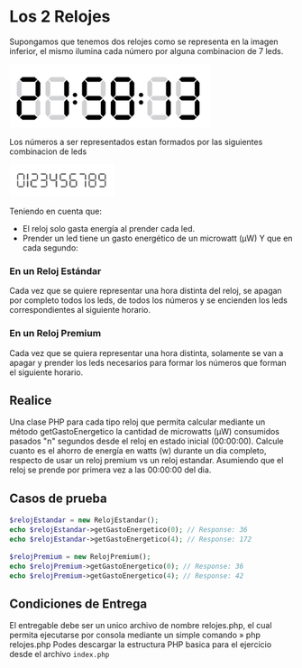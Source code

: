# Los 2 Relojes

Supongamos que tenemos dos relojes como se representa en la imagen inferior, el mismo ilumina cada número por alguna combinacion de 7 leds.

![](reloj.png "Title")

Los números a ser representados estan formados por las siguientes combinacion de leds

![](reloj-ejercicio-numeros.png "Title")

Teniendo en cuenta que:

* El reloj solo gasta energía al prender cada led.
* Prender un led tiene un gasto energético de un microwatt (μW)
Y que en cada segundo:

### En un Reloj Estándar
Cada vez que se quiere representar una hora distinta del reloj, se apagan por completo todos los leds, de todos los números y se encienden los leds correspondientes al siguiente horario.
### En un Reloj Premium
Cada vez que se quiera representar una hora distinta, solamente se van a apagar y prender los leds necesarios para formar los números que forman el siguiente horario.

## Realice
Una clase PHP para cada tipo reloj que permita calcular mediante un método getGastoEnergetico la cantidad de microwatts (μW) consumidos pasados "n" segundos desde el reloj en estado inicial (00:00:00).
Calcule cuanto es el ahorro de energía en watts (w) durante un dia completo, respecto de usar un reloj premium vs un reloj estandar. Asumiendo que el reloj se prende por primera vez a las 00:00:00 del dia.

## Casos de prueba
```php
$relojEstandar = new RelojEstandar();
echo $relojEstandar->getGastoEnergetico(0); // Response: 36
echo $relojEstandar->getGastoEnergetico(4); // Response: 172
```

```php
$relojPremium = new RelojPremium();
echo $relojPremium->getGastoEnergetico(0); // Response: 36
echo $relojPremium->getGastoEnergetico(4); // Response: 42
```

## Condiciones de Entrega
El entregable debe ser un unico archivo de nombre relojes.php, el cual permita ejecutarse por consola mediante un simple comando » php relojes.php
Podes descargar la estructura PHP basica para el ejercicio desde el archivo `index.php`